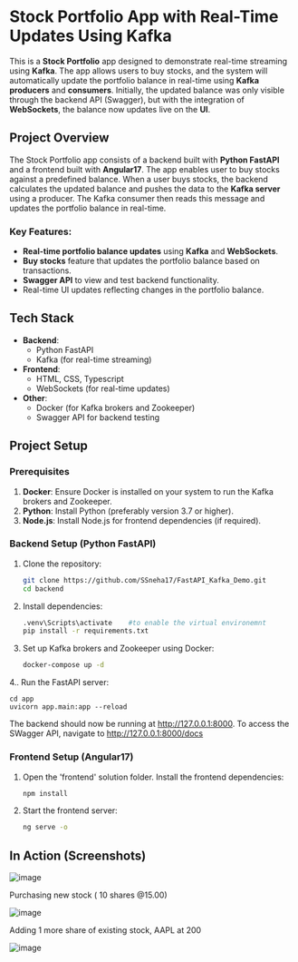 # Stock Portfolio App with Real-Time Updates Using Kafka

This is a **Stock Portfolio** app designed to demonstrate real-time streaming using **Kafka**. The app allows users to buy stocks, and the system will automatically update the portfolio balance in real-time using **Kafka producers** and **consumers**. Initially, the updated balance was only visible through the backend API (Swagger), but with the integration of **WebSockets**, the balance now updates live on the **UI**.

## Project Overview

The Stock Portfolio app consists of a backend built with **Python FastAPI** and a frontend built with **Angular17**. The app enables user to buy stocks against a predefined balance. When a user buys stocks, the backend calculates the updated balance and pushes the data to the **Kafka server** using a producer. The Kafka consumer then reads this message and updates the portfolio balance in real-time.

### Key Features:
- **Real-time portfolio balance updates** using **Kafka** and **WebSockets**.
- **Buy stocks** feature that updates the portfolio balance based on transactions.
- **Swagger API** to view and test backend functionality.
- Real-time UI updates reflecting changes in the portfolio balance.

## Tech Stack

- **Backend**: 
  - Python FastAPI
  - Kafka (for real-time streaming)
- **Frontend**: 
  - HTML, CSS, Typescript
  - WebSockets (for real-time updates)
- **Other**: 
  - Docker (for Kafka brokers and Zookeeper)
  - Swagger API for backend testing

## Project Setup

### Prerequisites

1. **Docker**: Ensure Docker is installed on your system to run the Kafka brokers and Zookeeper.
2. **Python**: Install Python (preferably version 3.7 or higher).
3. **Node.js**: Install Node.js for frontend dependencies (if required).

### Backend Setup (Python FastAPI)

1. Clone the repository:

   ```bash
   git clone https://github.com/SSneha17/FastAPI_Kafka_Demo.git
   cd backend
2. Install dependencies:

    ```bash
    .venv\Scripts\activate    #to enable the virtual environemnt
    pip install -r requirements.txt
3. Set up Kafka brokers and Zookeeper using Docker:

    ```bash
    docker-compose up -d
4.. Run the FastAPI server:

     
    cd app
    uvicorn app.main:app --reload

The backend should now be running at http://127.0.0.1:8000. To access the SWagger API, navigate to http://127.0.0.1:8000/docs

### Frontend Setup (Angular17)
1. Open the 'frontend' solution folder.
Install the frontend dependencies:

    ```bash
    npm install

2. Start the frontend server:

    ```bash
    ng serve -o

## In Action (Screenshots)
![image](https://github.com/user-attachments/assets/68d02ffb-d4e3-4418-83bc-a80bcd661205)

Purchasing new stock ( 10 shares @15.00)

![image](https://github.com/user-attachments/assets/ac37a06b-598b-42d1-b931-5a4e1827bc27)

Adding 1 more share of existing stock, AAPL at 200

![image](https://github.com/user-attachments/assets/c85f7672-d39f-4714-90ea-19b9bf6b05c6)



